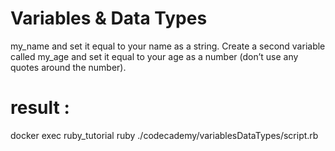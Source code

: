 # Variables & Data Types
my_name and set it equal to your name as a string. Create a second variable called my_age and set it equal to your age as a number (don’t use any quotes around the number).


# result : 
docker exec ruby_tutorial ruby ./codecademy/variablesDataTypes/script.rb